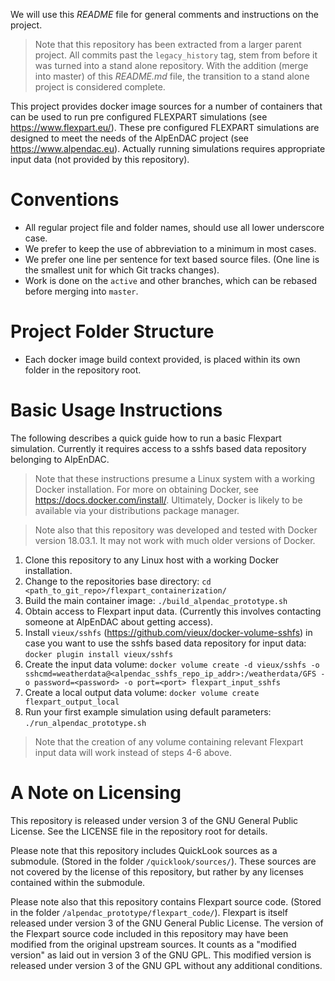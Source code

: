 We will use this *README* file for general comments and instructions on the project.

> Note that this repository has been extracted from a larger parent project.
> All commits past the `legacy_history` tag, stem from before it was turned into a stand alone repository.
> With the addition (merge into master) of this *README.md* file, the transition to a stand alone project is considered complete.

This project provides docker image sources for a number of containers that can be used to run pre configured FLEXPART simulations (see https://www.flexpart.eu/).
These pre configured FLEXPART simulations are designed to meet the needs of the AlpEnDAC project (see https://www.alpendac.eu).
Actually running simulations requires appropriate input data (not provided by this repository).


# Conventions

* All regular project file and folder names, should use all lower underscore case.
* We prefer to keep the use of abbreviation to a minimum in most cases.
* We prefer one line per sentence for text based source files.
  (One line is the smallest unit for which Git tracks changes).
* Work is done on the `active` and other branches, which can be rebased before merging into `master`.


# Project Folder Structure

* Each docker image build context provided, is placed within its own folder in the repository root.


# Basic Usage Instructions

The following describes a quick guide how to run a basic Flexpart simulation.
Currently it requires access to a sshfs based data repository belonging to AlpEnDAC.

> Note that these instructions presume a Linux system with a working Docker installation.
> For more on obtaining Docker, see https://docs.docker.com/install/.
> Ultimately, Docker is likely to be available via your distributions package manager.

> Note also that this repository was developed and tested with Docker version 18.03.1.
> It may not work with much older versions of Docker.

1. Clone this repository to any Linux host with a working Docker installation.
2. Change to the repositories base directory: `cd <path_to_git_repo>/flexpart_containerization/`
3. Build the main container image: `./build_alpendac_prototype.sh`
4. Obtain access to Flexpart input data. (Currently this involves contacting someone at AlpEnDAC about getting access).
5. Install `vieux/sshfs` (https://github.com/vieux/docker-volume-sshfs) in case you want to use the sshfs based data repository for input data: `docker plugin install vieux/sshfs`
6. Create the input data volume: `docker volume create -d vieux/sshfs -o sshcmd=weatherdata@<alpendac_sshfs_repo_ip_addr>:/weatherdata/GFS -o password=<password> -o port=<port> flexpart_input_sshfs`
7. Create a local output data volume: `docker volume create flexpart_output_local`
8. Run your first example simulation using default parameters: `./run_alpendac_prototype.sh`

> Note that the creation of any volume containing relevant Flexpart input data will work instead of steps 4-6 above.


# A Note on Licensing

This repository is released under version 3 of the GNU General Public License.
See the LICENSE file in the repository root for details.

Please note that this repository includes QuickLook sources as a submodule.
(Stored in the folder `/quicklook/sources/`).
These sources are not covered by the license of this repository, but rather by any licenses contained within the submodule.

Please note also that this repository contains Flexpart source code.
(Stored in the folder `/alpendac_prototype/flexpart_code/`).
Flexpart is itself released under version 3 of the GNU General Public License.
The version of the Flexpart source code included in this repository may have been modified from the original upstream sources.
It counts as a "modified version" as laid out in version 3 of the GNU GPL.
This modified version is released under version 3 of the GNU GPL without any additional conditions.
